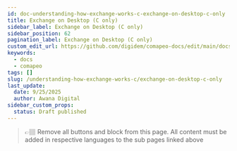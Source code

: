 ```yaml
---
id: doc-understanding-how-exchange-works-c-exchange-on-desktop-c-only
title: Exchange on Desktop (C only)
sidebar_label: Exchange on Desktop (C only)
sidebar_position: 62
pagination_label: Exchange on Desktop (C only)
custom_edit_url: https://github.com/digidem/comapeo-docs/edit/main/docs/understanding-how-exchange-works-c/exchange-on-desktop-c-only.md
keywords:
  - docs
  - comapeo
tags: []
slug: /understanding-how-exchange-works-c/exchange-on-desktop-c-only
last_update:
  date: 9/25/2025
  author: Awana Digital
sidebar_custom_props:
  status: Draft published
---
```


> 👉🏽 Remove all buttons and block from this page. All content must be added in respective languages to the sub pages linked above

